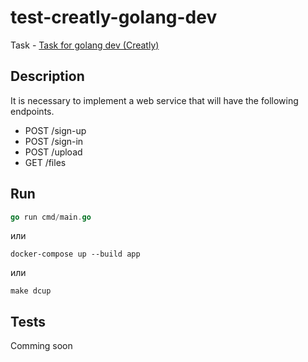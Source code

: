 # test-creatly-golang-dev

Task - [Task for golang dev (Creatly)](Task.md)

## Description

It is necessary to implement a web service that will have the following endpoints.

- POST /sign-up
- POST /sign-in
- POST /upload
- GET /files

## Run

```go
go run cmd/main.go
```

или

```docker-compose
docker-compose up --build app
```

или

```make
make dcup
```

## Tests

Comming soon

<!-- 
## Commands

Build docker image

```dockerfile
docker build -t creatly-dev .
```

Run docker image

```docker
docker run -d -p 8000:8000 creatly-dev
```

Run docker-compose

```docker-compose
docker-compose up -d --remove-orphans app
``` -->